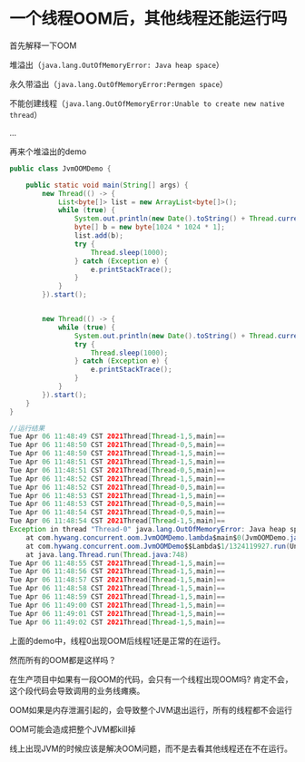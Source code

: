 # 一个线程OOM后，其他线程还能运行吗

首先解释一下OOM

堆溢出（`java.lang.OutOfMemoryError: Java heap space`）

永久带溢出（`java.lang.OutOfMemoryError:Permgen space`）

不能创建线程（`java.lang.OutOfMemoryError:Unable to create new native thread`）

...

再来个堆溢出的demo

```java
public class JvmOOMDemo {

    public static void main(String[] args) {
        new Thread(() -> {
            List<byte[]> list = new ArrayList<byte[]>();
            while (true) {
                System.out.println(new Date().toString() + Thread.currentThread() + "==");
                byte[] b = new byte[1024 * 1024 * 1];
                list.add(b);
                try {
                    Thread.sleep(1000);
                } catch (Exception e) {
                    e.printStackTrace();
                }
            }
        }).start();


        new Thread(() -> {
            while (true) {
                System.out.println(new Date().toString() + Thread.currentThread() + "==");
                try {
                    Thread.sleep(1000);
                } catch (Exception e) {
                    e.printStackTrace();
                }
            }
        }).start();
    }
}

```

```java
//运行结果
Tue Apr 06 11:48:49 CST 2021Thread[Thread-1,5,main]==
Tue Apr 06 11:48:50 CST 2021Thread[Thread-0,5,main]==
Tue Apr 06 11:48:50 CST 2021Thread[Thread-1,5,main]==
Tue Apr 06 11:48:51 CST 2021Thread[Thread-1,5,main]==
Tue Apr 06 11:48:51 CST 2021Thread[Thread-0,5,main]==
Tue Apr 06 11:48:52 CST 2021Thread[Thread-1,5,main]==
Tue Apr 06 11:48:52 CST 2021Thread[Thread-0,5,main]==
Tue Apr 06 11:48:53 CST 2021Thread[Thread-1,5,main]==
Tue Apr 06 11:48:53 CST 2021Thread[Thread-0,5,main]==
Tue Apr 06 11:48:54 CST 2021Thread[Thread-0,5,main]==
Tue Apr 06 11:48:54 CST 2021Thread[Thread-1,5,main]==
Exception in thread "Thread-0" java.lang.OutOfMemoryError: Java heap space
	at com.hywang.concurrent.oom.JvmOOMDemo.lambda$main$0(JvmOOMDemo.java:21)
	at com.hywang.concurrent.oom.JvmOOMDemo$$Lambda$1/1324119927.run(Unknown Source)
	at java.lang.Thread.run(Thread.java:748)
Tue Apr 06 11:48:55 CST 2021Thread[Thread-1,5,main]==
Tue Apr 06 11:48:56 CST 2021Thread[Thread-1,5,main]==
Tue Apr 06 11:48:57 CST 2021Thread[Thread-1,5,main]==
Tue Apr 06 11:48:58 CST 2021Thread[Thread-1,5,main]==
Tue Apr 06 11:48:59 CST 2021Thread[Thread-1,5,main]==
Tue Apr 06 11:49:00 CST 2021Thread[Thread-1,5,main]==
Tue Apr 06 11:49:01 CST 2021Thread[Thread-1,5,main]==
Tue Apr 06 11:49:02 CST 2021Thread[Thread-1,5,main]==

```



上面的demo中，线程0出现OOM后线程1还是正常的在运行。

然而所有的OOM都是这样吗？

在生产项目中如果有一段OOM的代码，会只有一个线程出现OOM吗? 肯定不会，这个段代码会导致调用的业务线瘫痪。

OOM如果是内存泄漏引起的，会导致整个JVM退出运行，所有的线程都不会运行

OOM可能会造成把整个JVM都kill掉



线上出现JVM的时候应该是解决OOM问题，而不是去看其他线程还在不在运行。